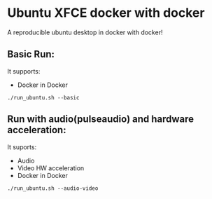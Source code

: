 # Ubuntu XFCE docker with docker

A reproducible ubuntu desktop in docker with docker!

## Basic Run:

It supports:
- Docker in Docker

```
./run_ubuntu.sh --basic
```

## Run with audio(pulseaudio) and hardware acceleration:

It suports:
- Audio
- Video HW acceleration
- Docker in Docker

```
./run_ubuntu.sh --audio-video
```
